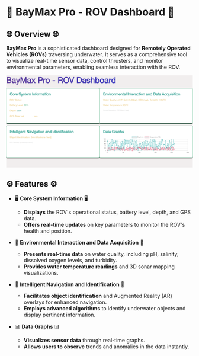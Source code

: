 # 🌊 BayMax Pro - ROV Dashboard 🌊

## 🌐 Overview 🌐

**BayMax Pro** is a sophisticated dashboard designed for **Remotely Operated Vehicles (ROVs)** traversing underwater. It serves as a comprehensive tool to visualize real-time sensor data, control thrusters, and monitor environmental parameters, enabling seamless interaction with the ROV.

![Dashboard Screenshot](path-to-screenshot.PNG) <!-- Replace with the actual path to your screenshot -->

## ⚙️ Features ⚙️

- 🖥️ **Core System Information** 🖥️
  - **Displays** the ROV's operational status, battery level, depth, and GPS data.
  - **Offers real-time updates** on key parameters to monitor the ROV's health and position.
  
- 🌿 **Environmental Interaction and Data Acquisition** 🌿
  - **Presents real-time data** on water quality, including pH, salinity, dissolved oxygen levels, and turbidity.
  - **Provides water temperature readings** and 3D sonar mapping visualizations.
  
- 🧠 **Intelligent Navigation and Identification** 🧠
  - **Facilitates object identification** and Augmented Reality (AR) overlays for enhanced navigation.
  - **Employs advanced algorithms** to identify underwater objects and display pertinent information.
  
- 📊 **Data Graphs** 📊
  - **Visualizes sensor data** through real-time graphs.
  - **Allows users to observe** trends and anomalies in the data instantly.
